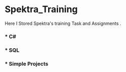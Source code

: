 # Spektra_Training
Here I Stored Spektra's training Task and Assignments . 
### * C# 
### * SQL
### * Simple Projects
